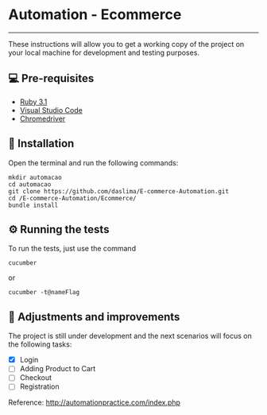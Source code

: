 # Automation - Ecommerce
---

These instructions will allow you to get a working copy of the project on your local machine for development and testing purposes.

## 💻 Pre-requisites

* [Ruby 3.1](https://rubyinstaller.org/downloads/)
* [Visual Studio Code](https://code.visualstudio.com/download)
* [Chromedriver](https://chromedriver.chromium.org/downloads)

## 🔧 Installation

Open the terminal and run the following commands:

```
mkdir automacao
cd automacao
git clone https://github.com/daslima/E-commerce-Automation.git
cd /E-commerce-Automation/Ecommerce/
bundle install
```

## ⚙️ Running the tests

To run the tests, just use the command

```
cucumber
```
or 
```
cucumber -t@nameFlag
```
## 🚀  Adjustments and improvements

The project is still under development and the next scenarios will focus on the following tasks:

- [X] Login
- [ ] Adding Product to Cart
- [ ] Checkout
- [ ] Registration

Reference: http://automationpractice.com/index.php
